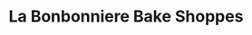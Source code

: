 ---
title: "La Bonbonniere Bake Shoppes"
url: /somerset/la-bonbonniere-bake-shoppes/
shop: Bäckerei
---